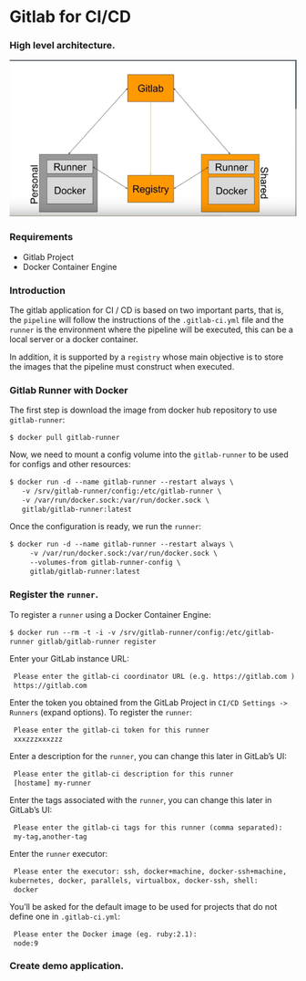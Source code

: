 # Gitlab for CI/CD

### High level architecture.
![N|Solid](resources/img/gitlab-workflow.png)

### Requirements
- Gitlab Project
- Docker Container Engine

### Introduction
The gitlab application for CI / CD is based on two important parts, that is, the `pipeline` will follow the instructions of the `.gitlab-ci.yml` file and the `runner` is the environment where the pipeline will be executed, this can be a local server or a docker container.

In addition, it is supported by a `registry` whose main objective is to store the images that the pipeline must construct when executed.

### Gitlab Runner with Docker
The first step is download the image from docker hub repository to use `gitlab-runner`:

```shell
$ docker pull gitlab-runner
```
Now, we need to mount a config volume into the `gitlab-runner` to be used for configs and other resources:
```shell
$ docker run -d --name gitlab-runner --restart always \
   -v /srv/gitlab-runner/config:/etc/gitlab-runner \
   -v /var/run/docker.sock:/var/run/docker.sock \
   gitlab/gitlab-runner:latest
```
Once the configuration is ready, we run the `runner`:
```shell
$ docker run -d --name gitlab-runner --restart always \
     -v /var/run/docker.sock:/var/run/docker.sock \
     --volumes-from gitlab-runner-config \
     gitlab/gitlab-runner:latest
```

### Register the `runner`.
To register a `runner` using a Docker Container Engine:
```shell
$ docker run --rm -t -i -v /srv/gitlab-runner/config:/etc/gitlab-runner gitlab/gitlab-runner register
```
Enter your GitLab instance URL:
```shell
 Please enter the gitlab-ci coordinator URL (e.g. https://gitlab.com )
 https://gitlab.com
```
Enter the token you obtained from the GitLab Project in `CI/CD Settings -> Runners` (expand options). To register the `runner`:
```shell
 Please enter the gitlab-ci token for this runner
 xxxzzzxxxzzz
```
Enter a description for the `runner`, you can change this later in GitLab’s UI:
```shell
 Please enter the gitlab-ci description for this runner
 [hostame] my-runner
```
Enter the tags associated with the `runner`, you can change this later in GitLab’s UI:
```shell
 Please enter the gitlab-ci tags for this runner (comma separated):
 my-tag,another-tag
```
Enter the `runner` executor:
```shell
 Please enter the executor: ssh, docker+machine, docker-ssh+machine, kubernetes, docker, parallels, virtualbox, docker-ssh, shell:
 docker
```
You’ll be asked for the default image to be used for projects that do not define one in `.gitlab-ci.yml`:
```shell
 Please enter the Docker image (eg. ruby:2.1):
 node:9
```
### Create demo application.



